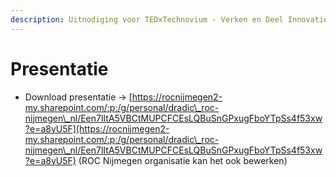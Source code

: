 ```yaml
---
description: Uitnodiging voor TEDxTechnovium - Verken en Deel Innovatie in Jouw Branche
---
```


# Presentatie

* Download presentatie -> [https://rocnijmegen2-my.sharepoint.com/:p:/g/personal/dradic\_roc-nijmegen\_nl/Een7lItA5VBCtMUPCFCEsLQBuSnGPxugFboYTpSs4f53xw?e=a8yU5F](https://rocnijmegen2-my.sharepoint.com/:p:/g/personal/dradic\_roc-nijmegen\_nl/Een7lItA5VBCtMUPCFCEsLQBuSnGPxugFboYTpSs4f53xw?e=a8yU5F)  (ROC Nijmegen organisatie kan het ook bewerken)



